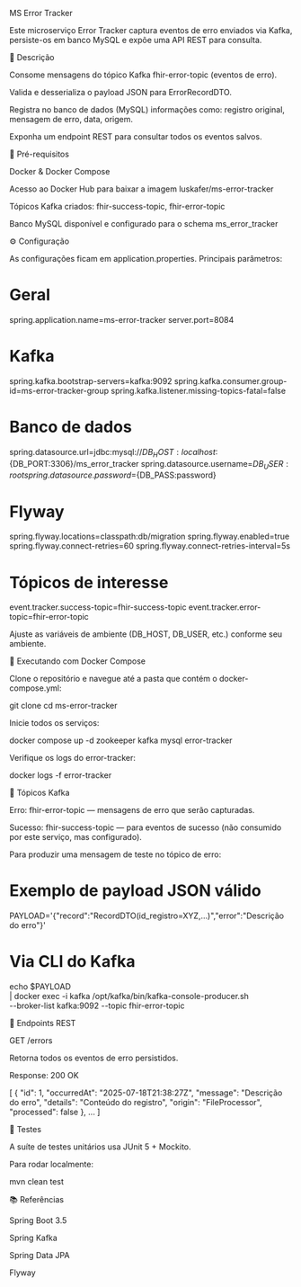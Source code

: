 MS Error Tracker

Este microserviço Error Tracker captura eventos de erro enviados via Kafka, persiste-os em banco MySQL e expõe uma API REST para consulta.

📝 Descrição

Consome mensagens do tópico Kafka fhir-error-topic (eventos de erro).

Valida e desserializa o payload JSON para ErrorRecordDTO.

Registra no banco de dados (MySQL) informações como: registro original, mensagem de erro, data, origem.

Exponha um endpoint REST para consultar todos os eventos salvos.

🚧 Pré-requisitos

Docker & Docker Compose

Acesso ao Docker Hub para baixar a imagem luskafer/ms-error-tracker

Tópicos Kafka criados: fhir-success-topic, fhir-error-topic

Banco MySQL disponível e configurado para o schema ms_error_tracker

⚙️ Configuração

As configurações ficam em application.properties. Principais parâmetros:

# Geral
spring.application.name=ms-error-tracker
server.port=8084

# Kafka
spring.kafka.bootstrap-servers=kafka:9092
spring.kafka.consumer.group-id=ms-error-tracker-group
spring.kafka.listener.missing-topics-fatal=false

# Banco de dados
spring.datasource.url=jdbc:mysql://${DB_HOST:localhost}:${DB_PORT:3306}/ms_error_tracker
spring.datasource.username=${DB_USER:root}
spring.datasource.password=${DB_PASS:password}

# Flyway
spring.flyway.locations=classpath:db/migration
spring.flyway.enabled=true
spring.flyway.connect-retries=60
spring.flyway.connect-retries-interval=5s

# Tópicos de interesse
event.tracker.success-topic=fhir-success-topic
event.tracker.error-topic=fhir-error-topic

Ajuste as variáveis de ambiente (DB_HOST, DB_USER, etc.) conforme seu ambiente.

🐳 Executando com Docker Compose

Clone o repositório e navegue até a pasta que contém o docker-compose.yml:

git clone <repo-url>
cd ms-error-tracker

Inicie todos os serviços:

docker compose up -d zookeeper kafka mysql error-tracker

Verifique os logs do error-tracker:

docker logs -f error-tracker

🔄 Tópicos Kafka

Erro: fhir-error-topic — mensagens de erro que serão capturadas.

Sucesso: fhir-success-topic — para eventos de sucesso (não consumido por este serviço, mas configurado).

Para produzir uma mensagem de teste no tópico de erro:

# Exemplo de payload JSON válido
PAYLOAD='{"record":"RecordDTO(id_registro=XYZ,...)","error":"Descrição do erro"}'

# Via CLI do Kafka
echo $PAYLOAD \
  | docker exec -i kafka /opt/kafka/bin/kafka-console-producer.sh \
      --broker-list kafka:9092 --topic fhir-error-topic

🚀 Endpoints REST

GET /errors

Retorna todos os eventos de erro persistidos.

Response: 200 OK

[
  {
    "id": 1,
    "occurredAt": "2025-07-18T21:38:27Z",
    "message": "Descrição do erro",
    "details": "Conteúdo do registro",
    "origin": "FileProcessor",
    "processed": false
  },
  ...
]

🧪 Testes

A suíte de testes unitários usa JUnit 5 + Mockito.

Para rodar localmente:

mvn clean test

📚 Referências

Spring Boot 3.5

Spring Kafka

Spring Data JPA

Flyway

